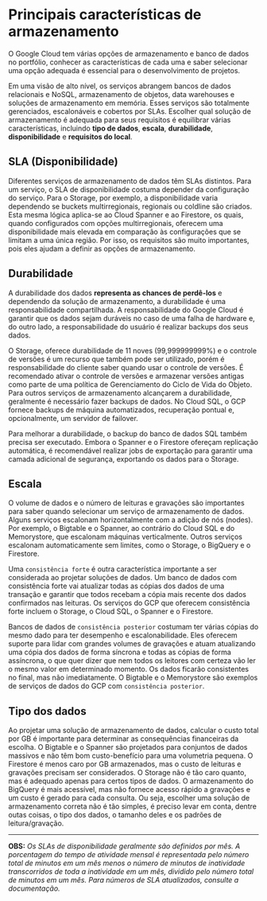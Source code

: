 # Principais características de armazenamento

O Google Cloud tem várias opções de armazenamento e banco de dados no portfólio, conhecer as características de cada uma e saber selecionar uma opção adequada é essencial para o desenvolvimento de projetos. 

Em uma visão de alto nível, os serviços abrangem bancos de dados relacionais e NoSQL, armazenamento de objetos, data warehouses e soluções de armazenamento em memória. Esses serviços são totalmente gerenciados, escalonáveis e cobertos por SLAs. Escolher qual solução de armazenamento é adequada para seus requisitos é equilibrar várias características, incluindo **tipo de dados**, **escala**, **durabilidade**, **disponibilidade** e **requisitos do local**. 

## SLA (Disponibilidade)

Diferentes serviços de armazenamento de dados têm SLAs distintos. Para um serviço, o SLA de disponibilidade costuma depender da configuração do serviço. Para o Storage, por exemplo, a disponibilidade varia dependendo se buckets multirregionais, regionais ou coldline são criados. Esta mesma lógica aplica-se ao Cloud Spanner e ao Firestore, os quais, quando configurados com opções multirregionais, oferecem uma disponibilidade mais elevada em comparação às configurações que se limitam a uma única região. Por isso, os requisitos são muito importantes, pois eles ajudam a definir as opções de armazenamento. 

## Durabilidade

A durabilidade dos dados **representa as chances de perdê-los** e dependendo da solução de armazenamento, a durabilidade é uma responsabilidade compartilhada. A responsabilidade do Google Cloud é garantir que os dados sejam duráveis no caso de uma falha de hardware e, do outro lado, a responsabilidade do usuário é realizar backups dos seus dados. 

O Storage, oferece durabilidade de 11 noves (99,999999999%) e o controle de versões é um recurso que também pode ser utilizado, porém é responsabilidade do cliente saber quando usar o controle de versões. É recomendado ativar o controle de versões e armazenar versões antigas como parte de uma política de Gerenciamento do Ciclo de Vida do Objeto. Para outros serviços de armazenamento alcançarem a durabilidade, geralmente é necessário fazer backups de dados. No Cloud SQL, o GCP fornece backups de máquina automatizados, recuperação pontual e, opcionalmente, um servidor de failover. 

Para melhorar a durabilidade, o backup do banco de dados SQL também precisa ser executado. Embora o Spanner e o Firestore ofereçam replicação automática, é recomendável realizar jobs de exportação para garantir uma camada adicional de segurança, exportando os dados para o Storage.

## Escala

O volume de dados e o número de leituras e gravações são importantes para saber quando selecionar um serviço de armazenamento de dados. Alguns serviços escalonam horizontalmente com a adição de nós (nodes). Por exemplo, o Bigtable e o Spanner, ao contrário do Cloud SQL e do Memorystore, que escalonam máquinas verticalmente. Outros serviços escalonam automaticamente sem limites, como o Storage, o BigQuery e o Firestore. 

Uma `consistência forte` é outra característica importante a ser considerada ao projetar soluções de dados. Um banco de dados com consistência forte vai atualizar todas as cópias dos dados de uma transação e garantir que todos recebam a cópia mais recente dos dados confirmados nas leituras. Os serviços do GCP que oferecem consistência forte incluem o Storage, o Cloud SQL, o Spanner e o Firestore. 

Bancos de dados de `consistência posterior` costumam ter várias cópias do mesmo dado para ter desempenho e escalonabilidade. Eles oferecem suporte para lidar com grandes volumes de gravações e atuam atualizando uma cópia dos dados de forma síncrona e todas as cópias de forma assíncrona, o que quer dizer que nem todos os leitores com certeza vão ler o mesmo valor em determinado momento. Os dados ficarão consistentes no final, mas não imediatamente. O Bigtable e o Memorystore são exemplos de serviços de dados do GCP com `consistência posterior`. 

## Tipo dos dados
Ao projetar uma solução de armazenamento de dados, calcular o custo total por GB é importante para determinar as consequências financeiras da escolha. O Bigtable e o Spanner são projetados para conjuntos de dados massivos e não têm bom custo-benefício para uma volumetria pequena. O Firestore é menos caro por GB armazenados, mas o custo de leituras e gravações precisam ser considerados. O Storage não é tão caro quanto, mas é adequado apenas para certos tipos de dados. O armazenamento do BigQuery é mais acessível, mas não fornece acesso rápido a gravações e um custo é gerado para cada consulta. Ou seja, escolher uma solução de armazenamento correta não é tão simples, é preciso levar em conta, dentre outas coisas, o tipo dos dados, o tamanho deles e os padrões de leitura/gravação.

-----------------------------------------------------------
**OBS:** _Os SLAs de disponibilidade geralmente são definidos por mês. A porcentagem do tempo de atividade mensal é representada pelo número total de minutos em um mês menos o número de minutos de inatividade transcorridos de toda a inatividade em um mês, dividido pelo número total de minutos em um mês. Para números de SLA atualizados, consulte a documentação._ 

